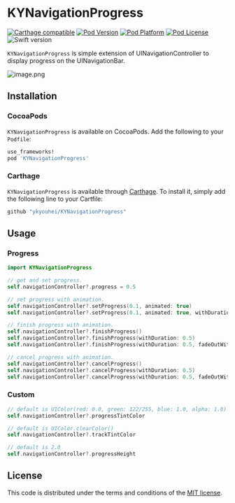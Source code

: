 # KYNavigationProgress

[![Carthage compatible](https://img.shields.io/badge/Carthage-compatible-4BC51D.svg?style=flat)](https://github.com/Carthage/Carthage)
[![Pod Version](http://img.shields.io/cocoapods/v/KYNavigationProgress.svg?style=flat)](http://cocoadocs.org/docsets/KYNavigationProgress/)
[![Pod Platform](http://img.shields.io/cocoapods/p/KYNavigationProgress.svg?style=flat)](http://cocoadocs.org/docsets/KYNavigationProgress/)
[![Pod License](http://img.shields.io/cocoapods/l/KYNavigationProgress.svg?style=flat)](https://github.com/ykyohei/KYNavigationProgress/blob/master/LICENSE)
![Swift version](https://img.shields.io/badge/swift-4.0-orange.svg)

`KYNavigationProgress` is simple extension of UINavigationController to display progress on the UINavigationBar.


![image.png](https://cloud.githubusercontent.com/assets/5757351/12037003/690bc894-ae8e-11e5-8c2f-864aef9a7cb4.gif "image.png")


## Installation

### CocoaPods

`KYNavigationProgress` is available on CocoaPods.
Add the following to your `Podfile`:

```ruby
use_frameworks!
pod 'KYNavigationProgress'
```

### Carthage
`KYNavigationProgress` is available through [Carthage](https://github.com/Carthage/Carthage). To install it, simply add the following line to your Cartfile:

```ruby
github "ykyouhei/KYNavigationProgress"
```


## Usage

### Progress
```Swift
import KYNavigationProgress

// get and set progress.
self.navigationController?.progress = 0.5

// set progress with animation.
self.navigationController?.setProgress(0.1, animated: true)
self.navigationController?.setProgress(0.1, animated: true, withDuration: 0.5)

// finish progress with animation.
self.navigationController?.finishProgress()
self.navigationController?.finishProgress(withDuration: 0.5)
self.navigationController?.finishProgress(withDuration: 0.5, fadeOutWithDuration: 3)

// cancel progress with animation.
self.navigationController?.cancelProgress()
self.navigationController?.cancelProgress(withDuration: 0.5)
self.navigationController?.cancelProgress(withDuration: 0.5, fadeOutWithDuration: 3)
```

### Custom
```Swift
// default is UIColor(red: 0.0, green: 122/255, blue: 1.0, alpha: 1.0)
self.navigationController?.progressTintColor

// default is UIColor.clearColor()
self.navigationController?.trackTintColor

// default is 2.0
self.navigationController?.progressHeight
```

## License

This code is distributed under the terms and conditions of the [MIT license](LICENSE). 

